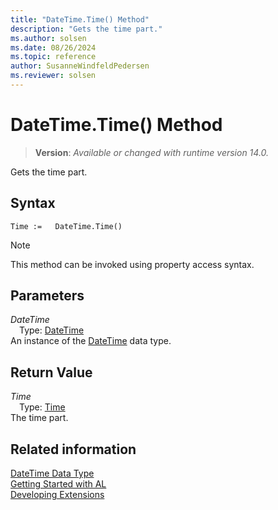 ```yaml
---
title: "DateTime.Time() Method"
description: "Gets the time part."
ms.author: solsen
ms.date: 08/26/2024
ms.topic: reference
author: SusanneWindfeldPedersen
ms.reviewer: solsen
---
```

[//]: # (START>DO_NOT_EDIT)
[//]: # (IMPORTANT:Do not edit any of the content between here and the END>DO_NOT_EDIT.)
[//]: # (Any modifications should be made in the .xml files in the ModernDev repo.)
# DateTime.Time() Method
> **Version**: _Available or changed with runtime version 14.0._

Gets the time part.


## Syntax
```AL
Time :=   DateTime.Time()
```
> [!NOTE]
> This method can be invoked using property access syntax.
## Parameters
*DateTime*  
&emsp;Type: [DateTime](datetime-data-type.md)  
An instance of the [DateTime](datetime-data-type.md) data type.  

## Return Value
*Time*  
&emsp;Type: [Time](../time/time-data-type.md)  
The time part.


[//]: # (IMPORTANT: END>DO_NOT_EDIT)
## Related information
[DateTime Data Type](datetime-data-type.md)  
[Getting Started with AL](../../devenv-get-started.md)  
[Developing Extensions](../../devenv-dev-overview.md)